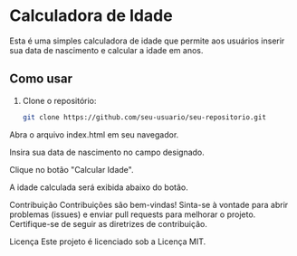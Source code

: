 # Calculadora de Idade

Esta é uma simples calculadora de idade que permite aos usuários inserir sua data de nascimento e calcular a idade em anos.

## Como usar

1. Clone o repositório:

   ```bash
   git clone https://github.com/seu-usuario/seu-repositorio.git
   
Abra o arquivo index.html em seu navegador.

Insira sua data de nascimento no campo designado.

Clique no botão "Calcular Idade".

A idade calculada será exibida abaixo do botão.

Contribuição
 Contribuições são bem-vindas! Sinta-se à vontade para abrir problemas (issues) e enviar pull requests para melhorar o projeto. Certifique-se de seguir as diretrizes de contribuição.

Licença
Este projeto é licenciado sob a Licença MIT.
